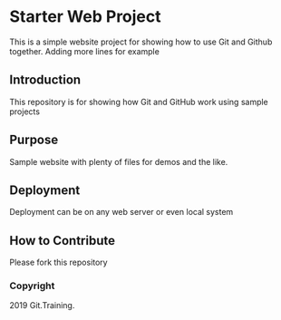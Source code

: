 # Starter Web Project

This is a simple website project for showing how to use Git and Github together. Adding more lines for example

## Introduction

This repository is for showing how Git and GitHub work using sample projects

## Purpose

Sample website with plenty of files for demos and the like.

## Deployment

Deployment can be on any web server or even local system

## How to Contribute

Please fork this repository

### Copyright

2019 Git.Training.

